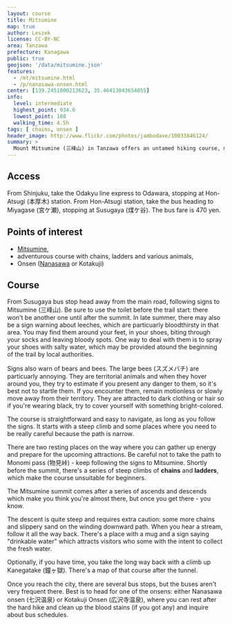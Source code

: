 ```yaml
---
layout: course
title: Mitsumine
map: true
author: Leszek
license: CC-BY-NC
area: Tanzawa
prefecture: Kanagawa
public: true
geojson: '/data/mitsumine.json'
features:
  - /mt/mitsumine.html
  - /p/nanasawa-onsen.html
center: [139.2451000213623, 35.46413043654055]
info:
  level: intermediate
  highest_point: 934.6
  lowest_point: 180
  walking_time: 4.5h
tags: [ chains, onsen ]
header_image: http://www.flickr.com/photos/jambodave/10033846124/
summary: >
  Mount Mitsumine (三峰山) in Tanzawa offers an untamed hiking course, marked by chains, ladders and, seasonally, various local fauna. Expect to spend quality time with the natural environment.
---
```


## Access ##

From Shinjuku, take the Odakyu line express to Odawara, stopping at Hon-Atsugi (本厚木) station. From Hon-Atsugi station, take the bus heading to Miyagase (宮ケ瀬), stopping at Susugaya (煤ケ谷). The bus fare is 470 yen.

## Points of interest ##

 - [Mitsumine](/mt/mitsumine.html),
 - adventurous course with chains, ladders and various animals,
 - Onsen ([Nanasawa](/p/nanasawa-onsen.html) or Kotakuji)

## Course ##

From Susugaya bus stop head away from the main road, following signs to Mitsumine (三峰山). Be sure to use the toilet before the trail start: there won't be another one until after the summit. In late summer, there may also be a sign warning about leeches, which are particuarly bloodthirsty in that area. You may find them around your feet, in your shoes, biting through your socks and leaving bloody spots. One way to deal with them is to spray your shoes with salty water, which may be provided atound the beginning of the trail by local authorities.

Signs also warn of bears and bees. The large bees (スズメバチ) are particuarly annoying.  They are territorial animals and when they hover around you, they try to estimate if you present any danger to them, so it's best not to startle them. If you encounter them, remain motionless or slowly move away from their territory. They are attracted to dark clothing or hair so if you're wearing black, try to cover yourself with something bright-colored.

The course is straightforward and easy to navigate, as long as you follow the signs. It starts with a steep climb and some places where you need to be really careful because the path is narrow.

There are two resting places on the way where you can gather up energy and prepare for the upcoming attractions. Be careful not to take the path to Monomi pass (物見峠) - keep following the signs to Mitsumine. Shortly before the summit, there's a series of steep climbs of **chains** and **ladders**, which make the course unsuitable for beginners.

The Mitsumine summit comes after a series of ascends and descends which make you think you're almost there, but once you get there - you know.

The descent is quite steep and requires extra caution: some more chains and slippery sand on the winding downward path. When you hear a stream, follow it all the way back. There's a place with a mug and a sign saying "drinkable water" which attracts visitors who some with the intent to collect the fresh water.

Optionally, if you have time, you take the long way back with a climb up Kanegatake (鐘ヶ獄). There's a map of that course after the tunnel.

Once you reach the city, there are several bus stops, but the buses aren't very frequent there. Best is to head for one of the onsens: either Nanasawa onsen (七沢温泉) or Kotakuji Onsen (広沢寺温泉), where you can rest after the hard hike and clean up the blood stains (if you got any) and inquire about bus schedules.

